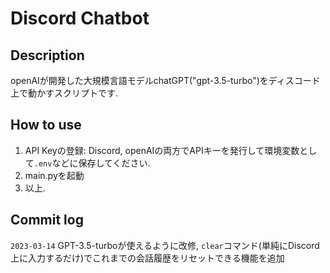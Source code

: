 # Discord Chatbot

## Description
openAIが開発した大規模言語モデルchatGPT("gpt-3.5-turbo")をディスコード上で動かすスクリプトです.

## How to use
1. API Keyの登録: Discord, openAIの両方でAPIキーを発行して環境変数として`.env`などに保存してください.
2. main.pyを起動
3. 以上.

## Commit log
`2023-03-14` GPT-3.5-turboが使えるように改修, `clear`コマンド(単純にDiscord上に入力するだけ)でこれまでの会話履歴をリセットできる機能を追加
